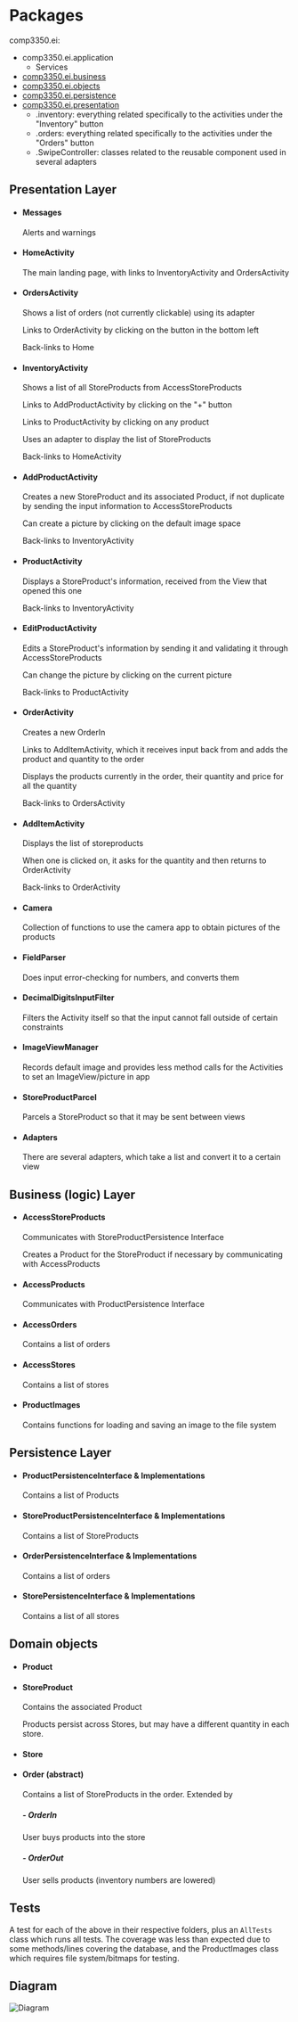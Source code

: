 
# Packages

comp3350.ei:
- comp3350.ei.application
    - Services
- [comp3350.ei.business](#business-logic-layer)
- [comp3350.ei.objects](#domain-objects)
- [comp3350.ei.persistence](#persistence-layer)
- [comp3350.ei.presentation](#presentation-layer)
    - .inventory: everything related specifically to the activities under the "Inventory" button
    - .orders: everything related specifically to the activities under the "Orders" button
    - .SwipeController: classes related to the reusable component used in several adapters

## Presentation Layer

- #### Messages

    Alerts and warnings

- #### HomeActivity

    The main landing page, with links to InventoryActivity and OrdersActivity 

- #### OrdersActivity

    Shows a list of orders (not currently clickable) using its adapter

    Links to OrderActivity by clicking on the button in the bottom left

    Back-links to Home

- #### InventoryActivity

    Shows a list of all StoreProducts from AccessStoreProducts

    Links to AddProductActivity by clicking on the "+" button

    Links to ProductActivity by clicking on any product

    Uses an adapter to display the list of StoreProducts

    Back-links to HomeActivity

- #### AddProductActivity

    Creates a new StoreProduct and its associated Product, if not duplicate by sending the input information to AccessStoreProducts

    Can create a picture by clicking on the default image space

    Back-links to InventoryActivity

- #### ProductActivity

    Displays a StoreProduct's information, received from the View that opened this one
    
    Back-links to InventoryActivity

- #### EditProductActivity

    Edits a StoreProduct's information by sending it and validating it through AccessStoreProducts
    
    Can change the picture by clicking on the current picture
    
    Back-links to ProductActivity
    
- #### OrderActivity

    Creates a new OrderIn

    Links to AddItemActivity, which it receives input back from and adds the product and quantity to the order

    Displays the products currently in the order, their quantity and price for all the quantity
    
    Back-links to OrdersActivity
    
- #### AddItemActivity

    Displays the list of storeproducts

    When one is clicked on, it asks for the quantity and then returns to OrderActivity

    Back-links to OrderActivity

- #### Camera

    Collection of functions to use the camera app to obtain pictures of the products

- #### FieldParser

    Does input error-checking for numbers, and converts them

- #### DecimalDigitsInputFilter

    Filters the Activity itself so that the input cannot fall outside of certain constraints

- #### ImageViewManager

    Records default image and provides less method calls for the Activities to set an ImageView/picture in app

- #### StoreProductParcel

    Parcels a StoreProduct so that it may be sent between views

- #### Adapters

    There are several adapters, which take a list and convert it to a certain view

    #### 


## Business (logic) Layer

- #### AccessStoreProducts

    Communicates with StoreProductPersistence Interface 
    
    Creates a Product for the StoreProduct if necessary by communicating with AccessProducts

- #### AccessProducts

    Communicates with ProductPersistence Interface

- #### AccessOrders

    Contains a list of orders

- #### AccessStores

    Contains a list of stores

- #### ProductImages

    Contains functions for loading and saving an image to the file system
    
    

## Persistence Layer

- #### ProductPersistenceInterface & Implementations

    Contains a list of Products

- #### StoreProductPersistenceInterface & Implementations

    Contains a list of StoreProducts

- #### OrderPersistenceInterface & Implementations

    Contains a list of orders
    
- #### StorePersistenceInterface & Implementations

    Contains a list of all stores


## Domain objects

- #### Product

- #### StoreProduct

    Contains the associated Product
    
    Products persist across Stores, but may have a different quantity in each store.

- #### Store

- #### Order (abstract) 

    Contains a list of StoreProducts in the order. Extended by
    
    ##### - OrderIn
    
    User buys products into the store
    
    ##### - OrderOut
    
    User sells products (inventory numbers are lowered)



## Tests

A test for each of the above in their respective folders, plus an `AllTests` class which runs all tests. The coverage was less than expected due to some methods/lines covering the database, and the ProductImages class which requires file system/bitmaps for testing.

## Diagram

![Diagram](ARCHITECTURE.png)
